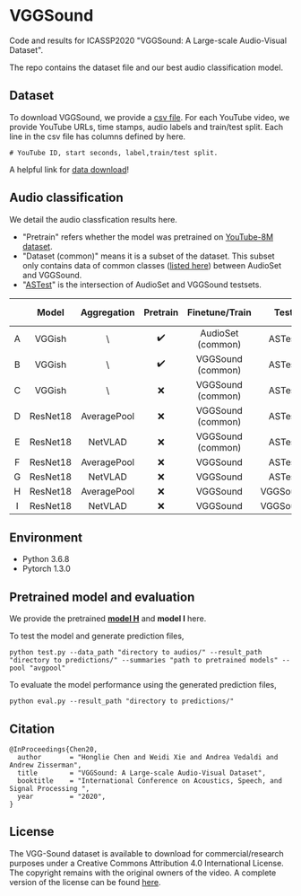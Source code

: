 # VGGSound

Code and results for ICASSP2020 "VGGSound: A Large-scale Audio-Visual Dataset".

The repo contains the dataset file and our best audio classification model. 

## Dataset

To download VGGSound, we provide a [csv file](./data/vggsound.csv). For each YouTube video, we provide YouTube URLs, time stamps, audio labels and train/test split. Each line in the csv file has columns defined by here.

```
# YouTube ID, start seconds, label,train/test split. 
```

A helpful link for [data download](https://github.com/marl/audiosetdl)!

## Audio classification 

We detail the audio classfication results here. 

* "Pretrain" refers whether the model was pretrained on [YouTube-8M dataset](https://github.com/tensorflow/models/tree/master/research/audioset/vggish). 
* "Dataset (common)" means it is a subset of the dataset. This subset only contains data of common classes ([listed here](./data/Common.txt)) between AudioSet and VGGSound. 
* "[ASTest](./data/AStest.csv)" is the intersection of AudioSet and VGGSound testsets.

| 	  | Model    | Aggregation   | Pretrain           | Finetune/Train  | Test          | mAP   | AUC   | d-prime |
|:---:|:--------:|:-------------:| :-------------:    |:--------------: |:-------------:|:-----:|:-----:|:-------:| 
| A   | VGGish   | \             | :heavy_check_mark: |AudioSet (common)| ASTest        | 0.286 | 0.899 | 1.803   |
| B   | VGGish   | \             | :heavy_check_mark: |VGGSound (common)| ASTest        | 0.326 | 0.916 | 1.950   | 
| C   | VGGish   | \             | :x:                |VGGSound (common)| ASTest        | 0.301 | 0.910 | 1.900   |
| D   | ResNet18 | AveragePool   | :x:                |VGGSound (common)| ASTest        | 0.328 | 0.923 | 2.024   |
| E   | ResNet18 | NetVLAD       | :x:                |VGGSound (common)| ASTest        | 0.369 | 0.927 | 2.058   |
| F   | ResNet18 | AveragePool   | :x:                |VGGSound         | ASTest        | 0.397 | 0.942 | 2.217   |
| G   | ResNet18 | NetVLAD       | :x:                |VGGSound         | ASTest        |  |  |    |
| H   | ResNet18 | AveragePool   | :x:                |VGGSound         | VGGSound      | 0.516 | 0.968 | 2.627   |
| I   | ResNet18 | NetVLAD       | :x:                |VGGSound         | VGGSound      | | |   |



## Environment

* Python 3.6.8
* Pytorch 1.3.0


## Pretrained model and evaluation 

We provide the pretrained [**model H**](https://www.dropbox.com/s/jhyy73z5l0mjq23/vggsound_avgpool.pth.tar?dl=0) and **model I** here.

To test the model and generate prediction files,

```
python test.py --data_path "directory to audios/" --result_path "directory to predictions/" --summaries "path to pretrained models" --pool "avgpool"
```


To evaluate the model performance using the generated prediction files,

```
python eval.py --result_path "directory to predictions/"
```

## Citation
```
@InProceedings{Chen20,
  author       = "Honglie Chen and Weidi Xie and Andrea Vedaldi and Andrew Zisserman",
  title        = "VGGSound: A Large-scale Audio-Visual Dataset",
  booktitle    = "International Conference on Acoustics, Speech, and Signal Processing ",
  year         = "2020",
}
```

## License
The VGG-Sound dataset is available to download for commercial/research purposes under a Creative Commons Attribution 4.0 International License. The copyright remains with the original owners of the video. A complete version of the license can be found [here](./LICENCE.txt).
